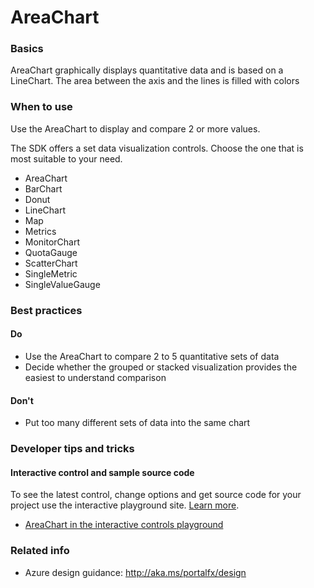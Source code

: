 ﻿# AreaChart

 
<a name="basics"></a>
### Basics
AreaChart graphically displays quantitative data and is based on a LineChart.  The area between the axis and the lines is filled with colors


<!-- TODO get an IMAGE to embed here -->

<!-- TODO get an SAMPLE CODE to embed here -->

 
<a name="when-to-use"></a>
### When to use
Use the AreaChart to display and compare 2 or more values.

The SDK offers a set data visualization controls.  Choose the one that is most suitable to your need.
* AreaChart
* BarChart
* Donut
* LineChart
* Map
* Metrics
* MonitorChart
* QuotaGauge
* ScatterChart
* SingleMetric
* SingleValueGauge


 
<a name="best-practices"></a>
### Best practices

<a name="best-practices-do"></a>
#### Do

* Use the AreaChart to compare 2 to 5 quantitative sets of data
* Decide whether the grouped or stacked visualization provides the easiest to understand comparison

<a name="best-practices-don-t"></a>
#### Don&#39;t

* Put too many different sets of data into the same chart



 
<a name="developer-tips-and-tricks"></a>
### Developer tips and tricks



<a name="developer-tips-and-tricks-interactive-control-and-sample-source-code"></a>
#### Interactive control and sample source code
To see the latest control, change options and get source code for your project use the interactive playground site.  [Learn more](./top-extensions-controls-playground.md).

*  <a href="https://ms.portal.azure.com/?Microsoft_Azure_Playground=true#blade/Microsoft_Azure_Playground/ControlsIndexBlade/AreaChart_create_Playground" target="_blank">AreaChart in the interactive controls playground</a>

 


 
<a name="related-info"></a>
### Related info


* Azure design guidance:  http://aka.ms/portalfx/design


